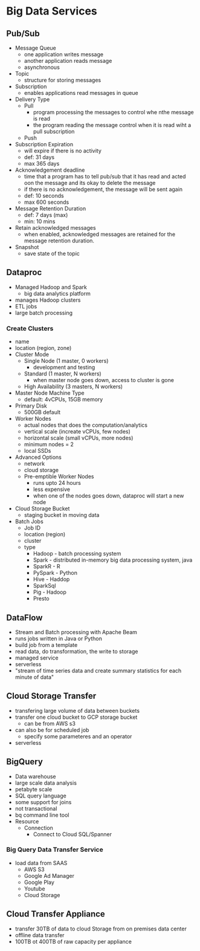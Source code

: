 # Big Data Services

## Pub/Sub

- Message Queue
  - one application writes message
  - another application reads message
  - asynchronous
- Topic
  - structure for storing messages
- Subscription
  - enables applications read messages in queue
- Delivery Type
  - Pull
    - program processing the messages to control whe nthe message is read
    - the program reading the message control when it is read wiht a pull subscription
  - Push
- Subscription Expiration
  - will expire if there is no activity
  - def: 31 days
  - max 365 days
- Acknowledgement deadline
  - time that a program has to tell pub/sub that it has read and acted oon the message and its okay to delete the message
  - if there is no acknowledgement, the message will be sent again
  - def: 10 seconds
  - max 600 seconds
- Message Retention Duration
  - def: 7 days (max)
  - min: 10 mins
- Retain acknowledged messages
  - when enabled, acknowledged messages are retained for the message retention duration.
- Snapshot
  - save state of the topic

## Dataproc

- Managed Hadoop and Spark
  - big data analytics platform
- manages Hadoop clusters
- ETL jobs
- large batch processing

### Create Clusters

- name
- location (region, zone)
- Cluster Mode
  - Single Node (1 master, 0 workers)
    - development and testing
  - Standard (1 master, N workers)
    - when master node goes down, access to cluster is gone
  - High Availability (3 masters, N workers)
- Master Node Machine Type
  - default: 4vCPUs, 15GB memory
- Primary Disk
  - 500GB default
- Worker Nodes
  - actual nodes that does the computation/analytics
  - vertical scale (increate vCPUs, few nodes)
  - horizontal scale (small vCPUs, more nodes)
  - minimum nodes = 2
  - local SSDs
- Advanced Options
  - network
  - cloud storage
  - Pre-emptible Worker Nodes
    - runs upto 24 hours
    - less expensive
    - when one of the nodes goes down, dataproc will start a new node
- Cloud Storage Bucket
  - staging bucket in moving data
- Batch Jobs
  - Job ID
  - location (region)
  - cluster
  - type
    - Hadoop - batch processing system
    - Spark - distributed in-memory big data processing system, java
    - SparkR - R
    - PySpark - Python
    - Hive - Haddop
    - SparkSql
    - Pig - Hadoop
    - Presto

## DataFlow

- Stream and Batch processing with Apache Beam
- runs jobs written in Java or Python
- build job from a template
- read data, do transformation, the write to storage
- managed service
- serverless
- "stream of time series data and create summary statistics for each minute of data"

## Cloud Storage Transfer

- transfering large volume of data between buckets
- transfer one cloud bucket to GCP storage bucket
  - can be from AWS s3
- can also be for scheduled job
  - specify some parameteres and an operator
- serverless

## BigQuery

- Data warehouse
- large scale data analysis
- petabyte scale
- SQL query language
- some support for joins
- not transactional
- bq command line tool
- Resource
  - Connection
    - Connect to Cloud SQL/Spanner

### Big Query Data Transfer Service

- load data from SAAS
  - AWS S3
  - Google Ad Manager
  - Google Play
  - Youtube
  - Cloud Storage


## Cloud Transfer Appliance

- transfer 30TB of data to cloud Storage from on premises data center
- offline data transfer
- 100TB ot 400TB of raw capacity per appliance